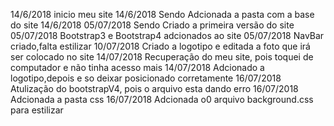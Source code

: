 14/6/2018 inicio meu site 
14/6/2018 Sendo Adcionada a pasta com a base do site 14/6/2018
05/07/2018 Sendo Criado a primeira versão do site
05/07/2018 Bootstrap3 e Bootstrap4 adcionados ao site
05/07/2018 NavBar criado,falta estilizar
10/07/2018 Criado a logotipo e editada a foto que irá ser colocado no site
14/07/2018 Recuperação do meu site, pois toquei de computador e não tinha acesso mais
14/07/2018 Adcionado a logotipo,depois e so deixar posicionado corretamente
16/07/2018 Atulização do bootstrapV4, pois o arquivo esta dando erro
16/07/2018 Adcionada a pasta css
16/07/2018 Adcionada o0 arquivo background.css para estilizar
